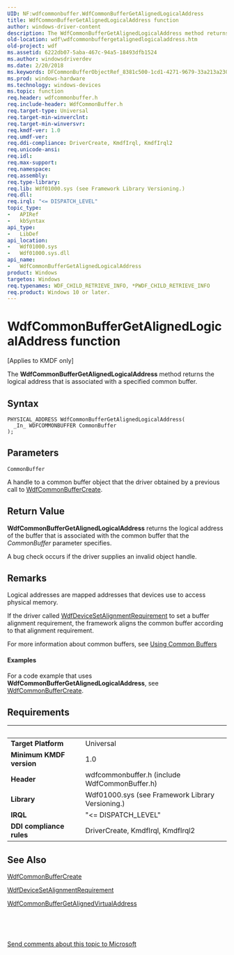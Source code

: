 ```yaml
---
UID: NF:wdfcommonbuffer.WdfCommonBufferGetAlignedLogicalAddress
title: WdfCommonBufferGetAlignedLogicalAddress function
author: windows-driver-content
description: The WdfCommonBufferGetAlignedLogicalAddress method returns the logical address that is associated with a specified common buffer.
old-location: wdf\wdfcommonbuffergetalignedlogicaladdress.htm
old-project: wdf
ms.assetid: 6222db07-5aba-467c-94a5-18493dfb1524
ms.author: windowsdriverdev
ms.date: 2/20/2018
ms.keywords: DFCommonBufferObjectRef_8381c500-1cd1-4271-9679-33a213a2307f.xml, WdfCommonBufferGetAlignedLogicalAddress, WdfCommonBufferGetAlignedLogicalAddress method, kmdf.wdfcommonbuffergetalignedlogicaladdress, wdf.wdfcommonbuffergetalignedlogicaladdress, wdfcommonbuffer/WdfCommonBufferGetAlignedLogicalAddress
ms.prod: windows-hardware
ms.technology: windows-devices
ms.topic: function
req.header: wdfcommonbuffer.h
req.include-header: WdfCommonBuffer.h
req.target-type: Universal
req.target-min-winverclnt: 
req.target-min-winversvr: 
req.kmdf-ver: 1.0
req.umdf-ver: 
req.ddi-compliance: DriverCreate, KmdfIrql, KmdfIrql2
req.unicode-ansi: 
req.idl: 
req.max-support: 
req.namespace: 
req.assembly: 
req.type-library: 
req.lib: Wdf01000.sys (see Framework Library Versioning.)
req.dll: 
req.irql: "<= DISPATCH_LEVEL"
topic_type:
-	APIRef
-	kbSyntax
api_type:
-	LibDef
api_location:
-	Wdf01000.sys
-	Wdf01000.sys.dll
api_name:
-	WdfCommonBufferGetAlignedLogicalAddress
product: Windows
targetos: Windows
req.typenames: WDF_CHILD_RETRIEVE_INFO, *PWDF_CHILD_RETRIEVE_INFO
req.product: Windows 10 or later.
---
```



# WdfCommonBufferGetAlignedLogicalAddress function
<p class="CCE_Message">[Applies to KMDF only]

The <b>WdfCommonBufferGetAlignedLogicalAddress</b> method returns the logical address that is associated with a specified common buffer.

## Syntax

````
PHYSICAL_ADDRESS WdfCommonBufferGetAlignedLogicalAddress(
  _In_ WDFCOMMONBUFFER CommonBuffer
);
````

## Parameters

`CommonBuffer`

A handle to a common buffer object that the driver obtained by a previous call to <a href="..\wdfcommonbuffer\nf-wdfcommonbuffer-wdfcommonbuffercreate.md">WdfCommonBufferCreate</a>.


## Return Value

<b>WdfCommonBufferGetAlignedLogicalAddress</b> returns the logical address of the buffer that is associated with the common buffer that the <i>CommonBuffer</i> parameter specifies.

A bug check occurs if the driver supplies an invalid object handle.

## Remarks

Logical addresses are mapped addresses that devices use to access physical memory.

If the driver called <a href="..\wdfdevice\nf-wdfdevice-wdfdevicesetalignmentrequirement.md">WdfDeviceSetAlignmentRequirement</a> to set a buffer alignment requirement, the framework aligns the common buffer according to that alignment requirement.

For more information about common buffers, see <a href="https://msdn.microsoft.com/81a56f62-917e-4798-b2cc-6469c802fab8">Using Common Buffers</a>



#### Examples

For a code example that uses <b>WdfCommonBufferGetAlignedLogicalAddress</b>, see <a href="..\wdfcommonbuffer\nf-wdfcommonbuffer-wdfcommonbuffercreate.md">WdfCommonBufferCreate</a>.

<div class="code"></div>

## Requirements
| &nbsp; | &nbsp; |
| ---- |:---- |
| **Target Platform** | Universal |
| **Minimum KMDF version** | 1.0 |
| **Header** | wdfcommonbuffer.h (include WdfCommonBuffer.h) |
| **Library** | Wdf01000.sys (see Framework Library Versioning.) |
| **IRQL** | "<= DISPATCH_LEVEL" |
| **DDI compliance rules** | DriverCreate, KmdfIrql, KmdfIrql2 |

## See Also

<a href="..\wdfcommonbuffer\nf-wdfcommonbuffer-wdfcommonbuffercreate.md">WdfCommonBufferCreate</a>



<a href="..\wdfdevice\nf-wdfdevice-wdfdevicesetalignmentrequirement.md">WdfDeviceSetAlignmentRequirement</a>



<a href="..\wdfcommonbuffer\nf-wdfcommonbuffer-wdfcommonbuffergetalignedvirtualaddress.md">WdfCommonBufferGetAlignedVirtualAddress</a>



 

 

<a href="mailto:wsddocfb@microsoft.com?subject=Documentation%20feedback [wdf\wdf]:%20WdfCommonBufferGetAlignedLogicalAddress method%20 RELEASE:%20(2/20/2018)&amp;body=%0A%0APRIVACY STATEMENT%0A%0AWe use your feedback to improve the documentation. We don't use your email address for any other purpose, and we'll remove your email address from our system after the issue that you're reporting is fixed. While we're working to fix this issue, we might send you an email message to ask for more info. Later, we might also send you an email message to let you know that we've addressed your feedback.%0A%0AFor more info about Microsoft's privacy policy, see http://privacy.microsoft.com/en-us/default.aspx." title="Send comments about this topic to Microsoft">Send comments about this topic to Microsoft</a>
